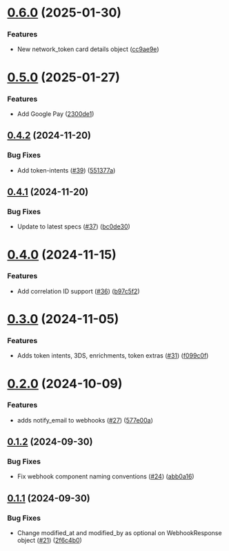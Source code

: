 # [0.6.0](https://github.com/Basis-Theory/go-sdk/compare/v0.5.0...v0.6.0) (2025-01-30)


### Features

* New network_token card details object ([cc9ae9e](https://github.com/Basis-Theory/go-sdk/commit/cc9ae9eb334d94d9593c2174b3054d29c90aae36))

# [0.5.0](https://github.com/Basis-Theory/go-sdk/compare/v0.4.2...v0.5.0) (2025-01-27)


### Features

* Add Google Pay ([2300de1](https://github.com/Basis-Theory/go-sdk/commit/2300de15d6dda2b918cd6780fd82310064e7e6b2))

## [0.4.2](https://github.com/Basis-Theory/go-sdk/compare/v0.4.1...v0.4.2) (2024-11-20)


### Bug Fixes

* Add token-intents ([#39](https://github.com/Basis-Theory/go-sdk/issues/39)) ([551377a](https://github.com/Basis-Theory/go-sdk/commit/551377a90ba278e169c0f1d2cf33035789dd90b7))

## [0.4.1](https://github.com/Basis-Theory/go-sdk/compare/v0.4.0...v0.4.1) (2024-11-20)


### Bug Fixes

* Update to latest specs ([#37](https://github.com/Basis-Theory/go-sdk/issues/37)) ([bc0de30](https://github.com/Basis-Theory/go-sdk/commit/bc0de300543aa4feb219b15c81055343f8ad7e73))

# [0.4.0](https://github.com/Basis-Theory/go-sdk/compare/v0.3.0...v0.4.0) (2024-11-15)


### Features

* Add correlation ID support ([#36](https://github.com/Basis-Theory/go-sdk/issues/36)) ([b97c5f2](https://github.com/Basis-Theory/go-sdk/commit/b97c5f2fc231176ada3574aee1521784eb71f107))

# [0.3.0](https://github.com/Basis-Theory/go-sdk/compare/v0.2.0...v0.3.0) (2024-11-05)


### Features

* Adds token intents, 3DS, enrichments, token extras ([#31](https://github.com/Basis-Theory/go-sdk/issues/31)) ([f099c0f](https://github.com/Basis-Theory/go-sdk/commit/f099c0fb549b166ad6a69bdc4cf4ad3c48cca786))

# [0.2.0](https://github.com/Basis-Theory/go-sdk/compare/v0.1.2...v0.2.0) (2024-10-09)


### Features

* adds notify_email to webhooks ([#27](https://github.com/Basis-Theory/go-sdk/issues/27)) ([577e00a](https://github.com/Basis-Theory/go-sdk/commit/577e00a4ced891592209e337316f0bd76d711366))

## [0.1.2](https://github.com/Basis-Theory/go-sdk/compare/v0.1.1...v0.1.2) (2024-09-30)


### Bug Fixes

* Fix webhook component naming conventions ([#24](https://github.com/Basis-Theory/go-sdk/issues/24)) ([abb0a16](https://github.com/Basis-Theory/go-sdk/commit/abb0a168f3cd29abd151e29ea151eca707a470ce))

## [0.1.1](https://github.com/Basis-Theory/go-sdk/compare/v0.1.0...v0.1.1) (2024-09-30)


### Bug Fixes

* Change modified_at and modified_by as optional on WebhookResponse object ([#21](https://github.com/Basis-Theory/go-sdk/issues/21)) ([2f6c4b0](https://github.com/Basis-Theory/go-sdk/commit/2f6c4b0250f9c7c3f030342ad3ffc91fd8f5f6a8))
